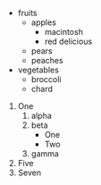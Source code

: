-   fruits
    -   apples
        -   macintosh
        -   red delicious
    -   pears
    -   peaches
-   vegetables
    -   broccoli
    -   chard

1.  One
    1.  alpha
    2.  beta
        -   One
        -   Two
    3.  gamma
2.  Five
3.  Seven

